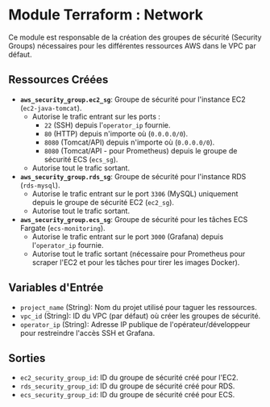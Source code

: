 # Module Terraform : Network

Ce module est responsable de la création des groupes de sécurité (Security Groups) nécessaires pour les différentes ressources AWS dans le VPC par défaut.

## Ressources Créées

*   **`aws_security_group.ec2_sg`**: Groupe de sécurité pour l'instance EC2 (`ec2-java-tomcat`).
    *   Autorise le trafic entrant sur les ports :
        *   `22` (SSH) depuis l'`operator_ip` fournie.
        *   `80` (HTTP) depuis n'importe où (`0.0.0.0/0`).
        *   `8080` (Tomcat/API) depuis n'importe où (`0.0.0.0/0`).
        *   `8080` (Tomcat/API - pour Prometheus) depuis le groupe de sécurité ECS (`ecs_sg`).
    *   Autorise tout le trafic sortant.
*   **`aws_security_group.rds_sg`**: Groupe de sécurité pour l'instance RDS (`rds-mysql`).
    *   Autorise le trafic entrant sur le port `3306` (MySQL) uniquement depuis le groupe de sécurité EC2 (`ec2_sg`).
    *   Autorise tout le trafic sortant.
*   **`aws_security_group.ecs_sg`**: Groupe de sécurité pour les tâches ECS Fargate (`ecs-monitoring`).
    *   Autorise le trafic entrant sur le port `3000` (Grafana) depuis l'`operator_ip` fournie.
    *   Autorise tout le trafic sortant (nécessaire pour Prometheus pour scraper l'EC2 et pour les tâches pour tirer les images Docker).

## Variables d'Entrée

*   `project_name` (String): Nom du projet utilisé pour taguer les ressources.
*   `vpc_id` (String): ID du VPC (par défaut) où créer les groupes de sécurité.
*   `operator_ip` (String): Adresse IP publique de l'opérateur/développeur pour restreindre l'accès SSH et Grafana.

## Sorties

*   `ec2_security_group_id`: ID du groupe de sécurité créé pour l'EC2.
*   `rds_security_group_id`: ID du groupe de sécurité créé pour RDS.
*   `ecs_security_group_id`: ID du groupe de sécurité créé pour ECS.
